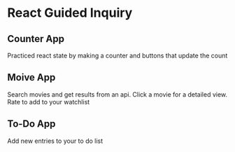 # React Guided Inquiry

## Counter App

Practiced react state by making a counter and buttons that update the count

## Moive App

Search movies and get results from an api. Click a movie for a detailed view. Rate to add to your watchlist

## To-Do App

Add new entries to your to do list